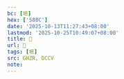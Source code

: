 ```yaml
---
bc: [墌]
hex: ['588C']
date: '2025-10-13T11:27:43+08:00'
lastmod: '2025-10-25T10:49:07+08:00'
title: 󰙙
url: 󰙙
tags: [墌]
src: GHZR, DCCV
note:
---
```

